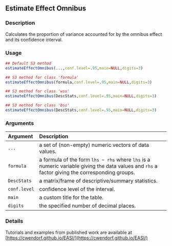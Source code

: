## Estimate Effect Omnibus

### Description

Calculates the proportion of variance accounted for by the omnibus effect and its confidence interval.

### Usage

```r
## Default S3 method
estimateEffectOmnibus(...,conf.level=.95,main=NULL,digits=3)

## S3 method for class 'formula'
estimateEffectOmnibus(formula,conf.level=.95,main=NULL,digits=3)

## S3 method for class 'wss'
estimateEffectOmnibus(DescStats,conf.level=.95,main=NULL,digits=3)

## S3 method for class 'bss'
estimateEffectOmnibus(DescStats,conf.level=.95,main=NULL,digits=3)
```

### Arguments

Argument | Description
:-- | :--
```...``` | a set of (non-empty) numeric vectors of data values.
```formula``` | a formula of the form `lhs ~ rhs` where `lhs` is a numeric variable giving the data values and `rhs` a factor giving the corresponding groups.
```DescStats``` | a matrix/frame of descriptive/summary statistics.
```conf.level``` | confidence level of the interval.
```main``` | a custom title for the table.
```digits``` | the specified number of decimal places.

### Details

Tutorials and examples from published work are available at [https://cwendorf.github.io/EASI/](https://cwendorf.github.io/EASI/) 
